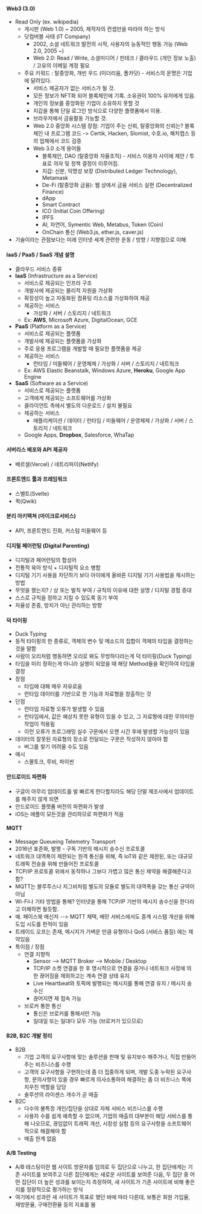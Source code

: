 #### Web3 (3.0)

- Read Only (ex. wikipedia)
  - 게시판 (Web 1.0) ~ 2005, 제작자의 컨셉만을 따라야 하는 방식
  - 닷컴버블 사태 (IT Company)
    - 2002, 소셜 네트워크 발전의 시작, 사용자의 능동적인 행동 가능 (Web 2.0, 2005 ~)
    - Web 2.0: Read / Write, 소셜미디어 / 핀테크 / 클라우드 (개인 정보 노출) / 고유의 이메일 계정 필요
  - 주요 키워드 : 탈중앙화, 개빈 우드 (이더리움, 폴카닷) - 서비스의 운명은 기업에 달려있다.
    - 서비스 제공자가 없는 서비스가 될 것.
    - 모든 정보가 NFT화 되어 블록체인에 기록. 소유권이 100% 유저에게 있음.
    - 개인의 정보를 중앙화된 기업이 소유하지 못할 것
    - 지갑을 통해 단일 로그인 방식으로 다양한 플랫폼에서 이용.
    - 브라우저에서 금융활동 가능할 것.
    - Web 2.0 중앙화 시스템 장점: 기업이 주는 신뢰, 탈중앙화의 신뢰는? 블록체인 내 프로그램 코드 -> Certik, Hacken, Slomist, 수호.io, 해치랩스 등의 업체에서 코드 검증
    - Web 3.0 소개 용어들
      - 블록체인, DAO (탈중앙화 자율조직) - 서비스 이용자 사이에 제안 / 투표로 의자 및 정책 결정이 이루어짐.
      - 지갑: 신분, 익명성 보장 (Distributed Ledger Technology), Metamask
      - De-Fi (탈중앙화 금융): 웹 상에서 금융 서비스 실현 (Decentralized Finance)
      - dApp
      - Smart Contract
      - ICO (Initial Coin Offering)
      - IPFS
      - AI, 자연어, Symentic Web, Metabus, Token (Coin)
      - OnChain 통신 (Web3.js, ether.js, caver.js)
- 기술이라는 관점보다는 미래 인터넷 세계 관련한 운동 / 방향 / 지향점으로 이해

#### IaaS / PaaS / SaaS 개념 설명

- 클라우드 서비스 종류
- **IaaS** (Infrastructure as a Service)
  - 서비스로 제공되는 인프라 구조
  - 개발사에 제공되는 물리적 자원을 가상화
  - 확장성이 높고 자동화된 컴퓨팅 리소스를 가상화하여 제공
  - 제공하는 서비스
    - 가상화 / 서버 / 스토리지 / 네트워크
  - Ex: **AWS**, Microsoft Azure, DigitalOcean, GCE
- **PaaS** (Platform as a Service)
  - 서비스로 제공되는 플랫폼
  - 개발사에 제공되는 플랫폼을 가상화
  - 주로 응용 프로그램을 개발할 때 필요한 플랫폼을 제공
  - 제공하는 서비스
    - 런타임 / 미들웨어 / 운영체제 / 가상화 / 서버 / 스토리지 / 네트워크
  - Ex: AWS Elastic Beanstalk, Windows Azure, **Heroku**, Google App Engine
- **SaaS** (Software as a Service)
  - 서비스로 제공되는 플랫폼
  - 고객에게 제공되는 소프트웨어를 가상화
  - 클라이언트 측에서 별도의 다운로드 / 설치 불필요
  - 제공하는 서비스
    - 애플리케이션 / 데이터 / 런타임 / 미들웨어 / 운영체제 / 가상화 / 서버 / 스토리지 / 네트워크
  - Google Apps, **Dropbox**, Salesforce, WhaTap

#### 서버리스 배포와 API 제공자

- 베르셀(Vercel) / 네트리파이(Netlify)

#### 프론트엔드 툴과 프레임워크

- 스벨트(Svelte)
- 퀵(Qwik)

#### 분리 아키텍쳐 (마이크로서비스)

- API, 프론트엔드 진화, 커스텀 미들웨어 등

#### 디지털 페어런팅 (Digital Parenting)

- 디지털과 페어런팅의 합성어
- 전통적 육아 방식 + 디지털적 요소 병합
- 디지털 기기 사용을 차단하기 보다 아이에게 올바른 디지털 기기 사용법을 제시하는 방법
- 무엇을 했는지? / 상 또는 벌칙 부여 / 규칙의 이유에 대한 설명 / 디지털 경험 증대
- 스스로 규칙을 정하고 지킬 수 있도록 동기 부여
- 자율성 존중, 방치가 아닌 관리하는 방향

#### 덕 타이핑 

- Duck Typing
- 동적 타이핑의 한 종류로, 객체의 변수 및 메소드의 집합이 객체의 타입을 결정하는 것을 말함
- 사람이 오리처럼 행동하면 오리로 봐도 무방하다라는게 덕 타이핑(Duck Typing)
- 타입을 미리 정하는게 아니라 실행이 되었을 때 해당 Method들을 확인하여 타입을 결정
- 장점
  - 타입에 대해 매우 자유로움
  - 런타임 데이터를 기반으로 한 기능과 자료형을 창출하는 것
- 단점
  - 런타임 자료형 오류가 발생할 수 있음
  - 런타임에서, 값은 예상치 못한 유형이 있을 수 있고, 그 자료형에 대한 무의미한 작업이 적용됨
  - 이런 오류가 프로그래밍 실수 구문에서 오랜 시간 후에 발생할 가능성이 있음
- 데이터의 잘못된 자료형의 장소로 전달되는 구문은 작성하지 않아야 함
  - 버그를 찾기 어려울 수도 있음
- 예시
  - 스몰토크, 루비, 파이썬

#### 안드로이드 파편화

- 구글이 아무리 업데이트를 발 빠르게 한다할지라도 해당 단말 제조사에서 업데이트를 해주지 않게 되면
- 안드로이드 플랫폼 버전의 파편화가 발생
- iOS는 애플이 모든것을 관리하므로 파편화가 적음

#### MQTT

- Message Queueing Telemetry Transport
- 2016년 표준화, 발행 - 구독 기반의 메시지 송수신 프로토콜
- 네트워크 대역폭이 제한되는 원격 통신을 위해, 즉 IoT와 같은 제한된, 또는 대규모 트래픽 전송을 위해 만들어진 프로토콜
- TCP/IP 프로토콜 위에서 동작하나 그보다 가볍고 많은 통신 제약을 해결해준다고 함?
- MQTT는 블루투스나 지그비처럼 별도의 모듈로 별도의 대역폭을 갖는 통신 규약이 아님
- Wi-Fi나 기타 방법을 통해? 인터넷을 통해 TCP/IP 기반의 메시지 송수신을 한다라고 이해하면 될듯함.
- 예. 페이스북 메신저 --> MQTT 채택, 배민 서비스에서도 중계 시스템 개선을 위해 도입 시도를 한적이 있음
- 트레이드 오프는 존재, 메시지가 가벼운 만큼 유형이나 QoS (서비스 품질) 에는 제약있음
- 특이점 / 장점
  - 연결 지향적
    - Sensor --> MQTT Broker --> Mobile / Desktop
    - TCP/IP 소켓 연결을 한 후 명시적으로 연결을 끊거나 네트워크 사정에 의한 끊어짐을 제외하고는 계속 연결 상태 유지
    - Live Heartbeat와 토픽에 발행되는 메시지를 통해 연결 유지 / 메시지 송수신
    - 끊어지면 재 접속 가능
  - 브로커 통한 통신
    - 통신은 브로커를 통해서만 가능
    - 일대일 또는 일대다 모두 가능 (브로커가 있으므로)
  
#### B2B, B2C 개발 정리

- B2B
  - 기업 고객의 요구사항에 맞는 솔루션을 판매 및 유지보수 해주거나, 직접 만들어주는 비즈니스를 수행
  - 고객의 요구사항을 구현하는데 좀 더 집중하게 되며, 개발 도중 누락된 요구사항, 문의사항이 있을 경우 빠르게 의사소통하여 해결하는 좀 더 비즈니스 쪽에 치우친 역할을 담당
  - 솔루션의 라이센스 개수가 곧 매출
- B2C
  - 다수의 불특정 개인/집단을 상대로 자체 서비스 비즈니스를 수행
  - 사용자 수를 쉽게 예측할 수 없으며, 기업의 매출의 대부분이 해당 서비스를 통해 나오므로, 끊임없이 트래픽 개선, 시장성 실험 등의 요구사항을 소프트웨어 적으로 해결해야 함
  - 매출 한계 없음

#### A/B Testing

- A/B 테스팅이란 웹 사이트 방문자를 임의로 두 집단으로 나누고, 한 집단에게는 기존 사이트를 보여주고 다른 집단에게는 새로운 사이트를 보여준 다음, 두 집단 중 어떤 집단이 더 높은 성과를 보이는지 측정하여, 새 사이트가 기존 사이트에 비해 좋은지를 정량적으로 평가하는 방식
- 여기에서 성과란 새 사이트가 목표로 했던 바에 따라 다른데, 보통은 회원 가입율, 재방문율, 구매전환율 등의 지표를 봄